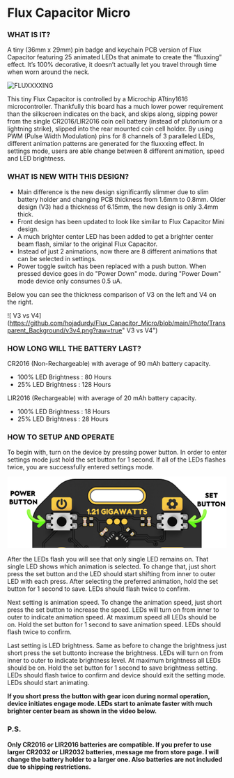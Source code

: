 # Flux Capacitor Micro

### WHAT IS IT?

A tiny (36mm x 29mm) pin badge and keychain PCB version of Flux Capacitor featuring 25 animated LEDs that animate to create the “fluxxing” effect. It’s 100% decorative, it doesn’t actually let you travel through time when worn around the neck.

![FLUXXXXING](https://github.com/hojadurdy/Flux_Capacitor_Micro/blob/main/Video/FC_Micro_Flash.GIF?raw=true "FLUXXXXING")

This tiny Flux Capacitor is controlled by a Microchip ATtiny1616 microcontroller. Thankfully this board has a much lower power requirement than the silkscreen indicates on the back, and skips along, sipping power from the single CR2016/LIR2016 coin cell battery (instead of plutonium or a lightning strike), slipped into the rear mounted coin cell holder. By using PWM (Pulse Width Modulation) pins for 8 channels of 3 paralleled LEDs, different animation patterns are generated for the fluxxxing effect. In settings mode, users are able change between 8 different animation, speed and LED brightness.

### WHAT IS NEW WITH THIS DESIGN?

- Main difference is the new design significantly slimmer due to slim battery holder and changing PCB thickness from 1.6mm to 0.8mm. Older design (V3) had a thickness of 6.15mm, the new design is only 3.4mm thick. 
- Front design has been updated to look like similar to Flux Capacitor Mini design. 
- A much brighter center LED has been added to get a brighter center beam flash, similar to the original Flux Capacitor.
- Instead of just 2 animations, now there are 8 different animations that can be selected in settings.
- Power toggle switch has been replaced with a push button. When pressed device goes in do "Power Down" mode. during "Power Down" mode device only consumes 0.5 uA.

Below you can see the thickness comparison of V3 on the left and V4 on the right.

![ V3 vs V4](https://github.com/hojadurdy/Flux_Capacitor_Micro/blob/main/Photo/Transparent_Background/v3v4.png?raw=true" V3 vs V4")

### HOW LONG WILL THE BATTERY LAST?

CR2016 (Non-Rechargeable) with average of 90 mAh battery capacity.

- 100% LED Brightness :  80 Hours
- 25%  LED Brightness :  128 Hours

LIR2016 (Rechargeable) with average of 20 mAh battery capacity.

- 100% LED Brightness :  18 Hours
- 25%  LED Brightness :  28 Hours

### HOW TO SETUP AND OPERATE

To begin with, turn on the device by pressing power button. In order to enter settings mode just hold the set button for 1 second. If all of the LEDs flashes twice, you are successfully entered settings mode. 

![BUTTONS](https://github.com/hojadurdy/Flux_Capacitor_Micro/blob/main/Photo/Transparent_Background/back1.png?raw=true " BUTTONS")

After the LEDs flash you will see that only single LED remains on. That single LED shows which animation is selected. To change that, just short press the set button and the LED should start shifting from inner to outer LED with each press. After selecting the preferred animation, hold the set button for 1 second to save. LEDs should flash twice to confirm.

Next setting is animation speed. To change the animation speed, just short press the set button to increase the speed. LEDs will turn on from inner to outer to indicate animation speed. At maximum speed all LEDs should be on. Hold the set button for 1 second to save animation speed. LEDs should flash twice to confirm.

Last setting is LED brightness. Same as before to change the brightness just short press the set buttonto increase the brightness. LEDs will turn on from inner to outer to indicate brightness level. At maximum brightness all LEDs should be on. Hold the set button for 1 second to save brightness setting. LEDs should flash twice to confirm and device should exit the setting mode. LEDs should start animating.

**If you short press the button with gear icon during normal operation, device initiates engage mode.
LEDs start to animate faster with much brighter center beam as shown in the video below.**

### P.S.
**Only CR2016 or LIR2016 batteries are compatible. If you prefer to use larger CR2032 or LIR2032 batteries, message me from store page. I will change the battery holder to a larger one. Also batteries are not included due to shipping restrictions.**
